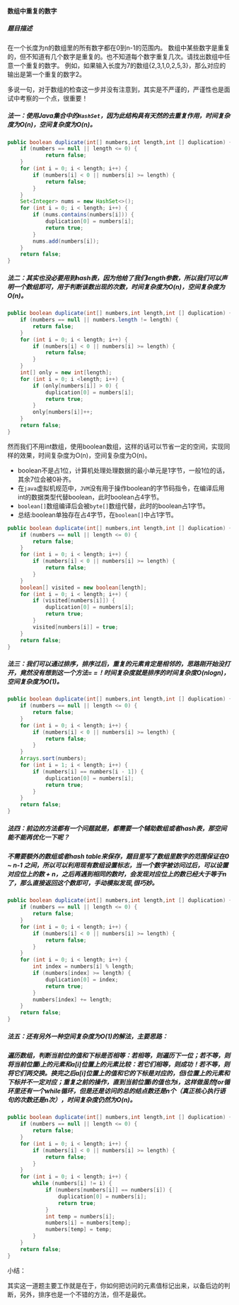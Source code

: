 #### 数组中重复的数字

##### 题目描述

在一个长度为n的数组里的所有数字都在0到n-1的范围内。 数组中某些数字是重复的，但不知道有几个数字是重复的。也不知道每个数字重复几次。请找出数组中任意一个重复的数字。 例如，如果输入长度为7的数组{2,3,1,0,2,5,3}，那么对应的输出是第一个重复的数字2。

<!--more-->

多说一句，对于数组的检查这一步并没有注意到，其实是不严谨的，严谨性也是面试中考察的一个点，很重要！

##### 法一：使用Java集合中的`HashSet`，因为此结构具有天然的去重复作用，时间复杂度为O(n)，空间复杂度为O(n)。

```java
public boolean duplicate(int[] numbers,int length,int [] duplication) {
    if (numbers == null || length <= 0) {
            return false;
    }
    for (int i = 0; i < length; i++) {
        if (numbers[i] < 0 || numbers[i] >= length) {
            return false;
        }
    }
    Set<Integer> nums = new HashSet<>();
    for (int i = 0; i < length; i++) {
        if (nums.contains(numbers[i])) {
            duplication[0] = numbers[i];
            return true;
        }
        nums.add(numbers[i]);
    }
    return false;
}
```

##### 法二：其实也没必要用到hash表，因为他给了我们length参数，所以我们可以声明一个数组即可，用于判断该数出现的次数，时间复杂度为O(n)，空间复杂度为O(n)。

```java
public boolean duplicate(int[] numbers,int length,int [] duplication) {
    if (numbers == null || numbers.length != length) {
        return false;
    }
    for (int i = 0; i < length; i++) {
        if (numbers[i] < 0 || numbers[i] >= length) {
            return false;
        }
    }
    int[] only = new int[length];
    for (int i = 0; i <length; i++) {
        if (only[numbers[i]] > 0) {
            duplication[0] = numbers[i];
            return true;
        }
        only[numbers[i]]++;
    }
    return false;
}
```

然而我们不用int数组，使用boolean数组，这样的话可以节省一定的空间，实现同样的效果，时间复杂度为O(n)，空间复杂度为O(n)。

- boolean不是占1位，计算机处理处理数据的最小单元是1字节，一般1位的话，其余7位会被0补齐。
- 在`java`虚拟机规范中，`JVM`没有用于操作boolean的字节码指令，在编译后用int的数据类型代替boolean，此时boolean占4字节。
- `boolean[]`数组编译后会被`byte[]`数组代替，此时的boolean占1字节。
- 总结:boolean单独存在占4字节，在`boolean[]`中占1字节。

```java
public boolean duplicate(int[] numbers,int length,int [] duplication) {
    if (numbers == null || length <= 0) {
        return false;
    }
    for (int i = 0; i < length; i++) {
        if (numbers[i] < 0 || numbers[i] >= length) {
            return false;
        }
    }
    boolean[] visited = new boolean[length];
    for (int i = 0; i < length; i++) {
        if (visited[numbers[i]]) {
            duplication[0] = numbers[i];
            return true;
        }
        visited[numbers[i]] = true;
    }
    return false;
}
```

##### 法三：我们可以通过排序，排序过后，重复的元素肯定是相邻的，思路刚开始没打开，竟然没有想到这一个方法= =！时间复杂度就是排序的时间复杂度O(nlogn)，空间复杂度为O(1)。

```java
public boolean duplicate(int[] numbers,int length,int [] duplication) {
    if (numbers == null || length <= 0) {
        return false;
    }
    for (int i = 0; i < length; i++) {
        if (numbers[i] < 0 || numbers[i] >= length) {
            return false;
        }
    }
    Arrays.sort(numbers);
    for (int i = 1; i < length; i++) {
        if (numbers[i] == numbers[i - 1]) {
            duplication[0] = numbers[i];
            return true;
        }
    }
    return false;
}
```

##### 法四：前边的方法都有一个问题就是，都需要一个辅助数组或者hash表，那空间能不能再优化一下呢？

##### 不需要额外的数组或者hash table来保存，题目里写了数组里数字的范围保证在0 ~ n-1  之间，所以可以利用现有数组设置标志，当一个数字被访问过后，可以设置对应位上的数 +  n，之后再遇到相同的数时，会发现对应位上的数已经大于等于n了，那么直接返回这个数即可，手动模拟发现,很巧妙。

```java
public boolean duplicate(int[] numbers,int length,int [] duplication) {
    if (numbers == null || length <= 0) {
        return false;
    }
    for (int i = 0; i < length; i++) {
        if (numbers[i] < 0 || numbers[i] >= length) {
            return false;
        }
    }
    for (int i = 0; i < length; i++) {
        int index = numbers[i] % length;
        if (numbers[index] >= length) {
            duplication[0] = index;
            return true;
        }
        numbers[index] += length;
    }
    return false;
}
```

##### 法五：还有另外一种空间复杂度为O(1)的解法，主要思路：

##### 遍历数组，判断当前位的值和下标是否相等：若相等，则遍历下一位；若不等，则将当前位置i上的元素和a[i]位置上的元素比较：若它们相等，则成功！若不等，则将它们两交换。换完之后a[i]位置上的值和它的下标是对应的，但i位置上的元素和下标并不一定对应；重复之前的操作，直到当前位置i的值也为i，这样做虽然for循环里还有一个while循环，但是还是访问的总的结点数还是n个（真正核心执行语句的次数还是n次），时间复杂度仍然为O(n)。

```java
public boolean duplicate(int[] numbers,int length,int [] duplication) {
    if (numbers == null || length <= 0) {
        return false;
    }
    for (int i = 0; i < length; i++) {
        if (numbers[i] < 0 || numbers[i] >= length) {
            return false;
        }
    }
    for (int i = 0; i < length; i++) {
        while (numbers[i] != i) {
            if (numbers[numbers[i]] == numbers[i]) {
                duplication[0] = numbers[i];
                return true;
            }
            int temp = numbers[i];
            numbers[i] = numbers[temp];
            numbers[temp] = temp;
        }
    }
    return false;
}
```

小结：

其实这一道题主要工作就是在于，你如何把访问的元素值标记出来，以备后边的判断，另外，排序也是一个不错的方法，但不是最优。